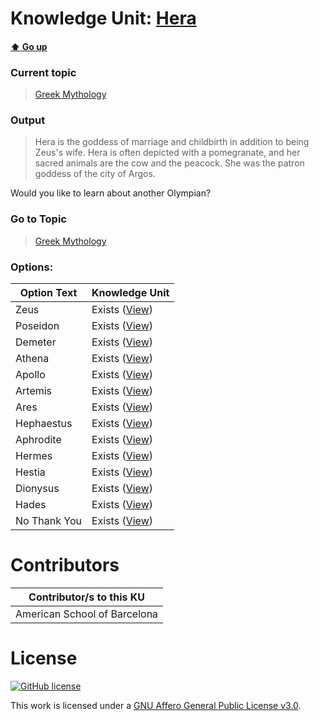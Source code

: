# Knowledge Unit: [Hera](../../knowledge_units/greek-mythology/hera.md)

#### [:arrow_up: Go up](../../topics/greek-mythology.md)
### Current topic
> [Greek Mythology](../../topics/greek-mythology.md)
### Output
> Hera is the goddess of marriage and childbirth in addition to being Zeus&#039;s wife. Hera is often depicted with a pomegranate, and her sacred animals are the cow and the peacock. She was the patron goddess of the city of Argos.

Would you like to learn about another Olympian?
### Go to Topic
> [Greek Mythology](../../topics/greek-mythology.md)

### Options: 

| Option Text | Knowledge Unit |
| - | - |  
| Zeus  |  Exists ([View](../../knowledge_units/greek-mythology/zeus.md))  |  
| Poseidon  |  Exists ([View](../../knowledge_units/greek-mythology/poseidon.md))  |  
| Demeter  |  Exists ([View](../../knowledge_units/greek-mythology/demeter.md))  |  
| Athena  |  Exists ([View](../../knowledge_units/greek-mythology/athena.md))  |  
| Apollo  |  Exists ([View](../../knowledge_units/greek-mythology/apollo.md))  |  
| Artemis  |  Exists ([View](../../knowledge_units/greek-mythology/artemis.md))  |  
| Ares  |  Exists ([View](../../knowledge_units/greek-mythology/ares.md))  |  
| Hephaestus  |  Exists ([View](../../knowledge_units/greek-mythology/hephaestus.md))  |  
| Aphrodite  |  Exists ([View](../../knowledge_units/greek-mythology/aphrodite.md))  |  
| Hermes  |  Exists ([View](../../knowledge_units/greek-mythology/hermes.md))  |  
| Hestia  |  Exists ([View](../../knowledge_units/greek-mythology/hestia.md))  |  
| Dionysus  |  Exists ([View](../../knowledge_units/greek-mythology/dionysus.md))  |  
| Hades  |  Exists ([View](../../knowledge_units/greek-mythology/hades.md))  |  
| No Thank You  |  Exists ([View](../../knowledge_units/greek-mythology/no-thank-you.md))  | 

# Contributors

| Contributor/s to this KU |
| - | 
| American School of Barcelona |

# License
[![GitHub license](https://img.shields.io/github/license/inbrainz/cerebro)](https://github.com/inbrainz/cerebro/blob/master/LICENSE)

This work is licensed under a [GNU Affero General Public License v3.0](https://www.gnu.org/licenses/agpl-3.0.txt).